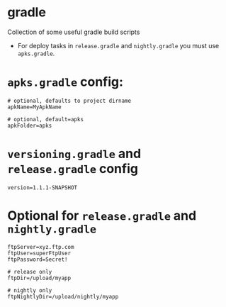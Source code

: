 # gradle
Collection of some useful gradle build scripts

- For deploy tasks in `release.gradle` and `nightly.gradle` you must use `apks.gradle`.


# `apks.gradle` config:
```
# optional, defaults to project dirname
apkName=MyApkName

# optional, default=apks
apkFolder=apks
```

# `versioning.gradle` and `release.gradle` config
```
version=1.1.1-SNAPSHOT
```

# Optional for `release.gradle` and `nightly.gradle`
```
ftpServer=xyz.ftp.com
ftpUser=superFtpUser
ftpPassword=Secret!

# release only
ftpDir=/upload/myapp

# nightly only
ftpNightlyDir=/upload/nightly/myapp
```

